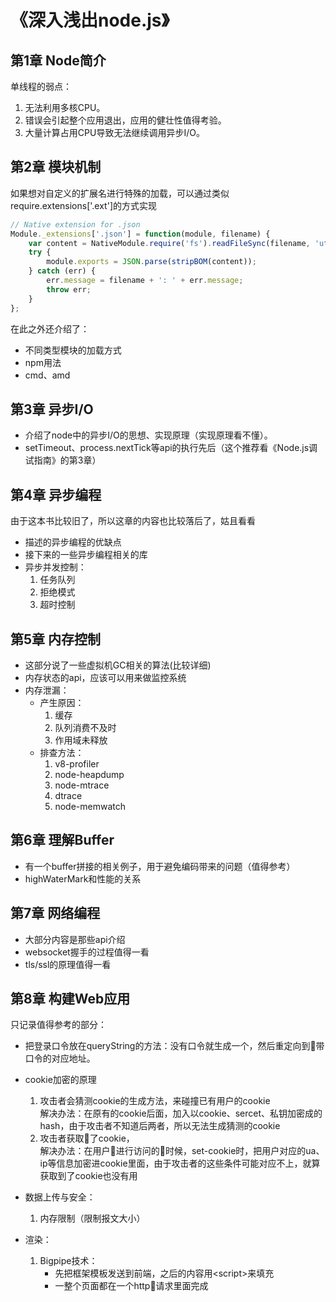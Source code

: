 # 《深入浅出node.js》
## 第1章 Node简介
单线程的弱点：
1. 无法利用多核CPU。
2. 错误会引起整个应用退出，应用的健壮性值得考验。
3. 大量计算占用CPU导致无法继续调用异步I/O。

## 第2章 模块机制
如果想对自定义的扩展名进行特殊的加载，可以通过类似require.extensions['.ext']的方式实现
```javascript
// Native extension for .json
Module._extensions['.json'] = function(module, filename) {
    var content = NativeModule.require('fs').readFileSync(filename, 'utf8');
    try {
        module.exports = JSON.parse(stripBOM(content));
    } catch (err) {
        err.message = filename + ': ' + err.message;
        throw err;
    }
};
```

在此之外还介绍了：
* 不同类型模块的加载方式
* npm用法
* cmd、amd

## 第3章 异步I/O

* 介绍了node中的异步I/O的思想、实现原理（实现原理看不懂）。
* setTimeout、process.nextTick等api的执行先后（这个推荐看《Node.js调试指南》的第3章）



## 第4章 异步编程
由于这本书比较旧了，所以这章的内容也比较落后了，姑且看看

* 描述的异步编程的优缺点
* 接下来的一些异步编程相关的库
* 异步并发控制：
    1. 任务队列
    2. 拒绝模式
    3. 超时控制

## 第5章 内存控制
* 这部分说了一些虚拟机GC相关的算法(比较详细)
* 内存状态的api，应该可以用来做监控系统
* 内存泄漏：
    * 产生原因：
        1. 缓存
        2. 队列消费不及时
        3. 作用域未释放
    * 排查方法：
        1. v8-profiler
        2. node-heapdump
        3. node-mtrace
        4. dtrace
        5. node-memwatch

## 第6章 理解Buffer
* 有一个buffer拼接的相关例子，用于避免编码带来的问题（值得参考）
* highWaterMark和性能的关系



## 第7章 网络编程
* 大部分内容是那些api介绍
* websocket握手的过程值得一看
* tls/ssl的原理值得一看

## 第8章 构建Web应用
只记录值得参考的部分：
* 把登录口令放在queryString的方法：没有口令就生成一个，然后重定向到带口令的对应地址。
* cookie加密的原理
    1. 攻击者会猜测cookie的生成方法，来碰撞已有用户的cookie<br>
    解决办法：在原有的cookie后面，加入以cookie、sercet、私钥加密成的hash，由于攻击者不知道后两者，所以无法生成猜测的cookie
    2. 攻击者获取了cookie，<br>
    解决办法：在用户进行访问的时候，set-cookie时，把用户对应的ua、ip等信息加密进cookie里面，由于攻击者的这些条件可能对应不上，就算获取到了cookie也没有用

* 数据上传与安全：
    1. 内存限制（限制报文大小）

* 渲染：
    1. Bigpipe技术：
        * 先把框架模板发送到前端，之后的内容用\<script>来填充
        * 一整个页面都在一个http请求里面完成
